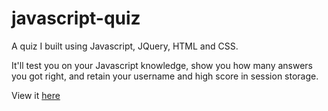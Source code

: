 # javascript-quiz

A quiz I built using Javascript, JQuery, HTML and CSS.

It'll test you on your Javascript knowledge, show you how many answers you got right, and retain your username and high score in session storage.

View it [here](https://a-bishop.github.io/javascript-quiz)
